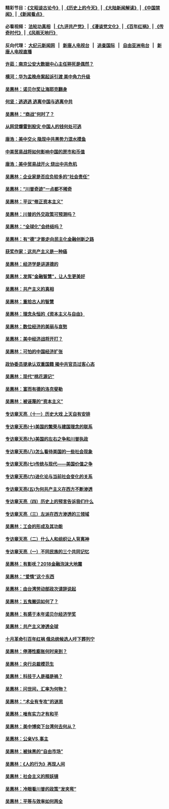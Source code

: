#### 精彩节目：[《文昭谈古论今》](http://155.138.205.71/wenzhao) | [《历史上的今天》](http://155.138.205.71/today-in-history) | [《大陆新闻解读》](http://155.138.205.71/ntdtv-comedy) | [《中国禁闻》](http://155.138.205.71/ntdtv-news) | [《新闻看点》](http://155.138.205.71/news-insight) 

 #### 必看视频： [法轮功真相](http://155.138.205.71:10000/videos/truth.html) &nbsp;&nbsp;|[《九评共产党》](http://155.138.205.71:10000/videos/jiuping) | [《漫谈党文化》](http://155.138.205.71:10000/videos/mtdwh) | [《百年红祸》](http://155.138.205.71:10000/videos/bnhh) | [《传奇时代》](http://155.138.205.71:10000/videos/legend) | [《风雨天地行》](http://155.138.205.71:10000/videos/fytdx) 

 #### 反向代理： [大纪元新闻网](http://155.138.205.71:10080/) &nbsp;&nbsp;|&nbsp;&nbsp; [新唐人电视台](http://155.138.205.71:8000/) &nbsp;&nbsp;|&nbsp;&nbsp; [追查国际](http://155.138.205.71:10010/) &nbsp;&nbsp;|&nbsp;&nbsp; [自由亚洲电台](http://155.138.205.71:9800/) &nbsp;&nbsp;|&nbsp;&nbsp; [新唐人电视直播](http://155.138.205.71/) 

#### [许茹：南京公安大数据中心主任猝死是偶然？](../pages/nsc423/n11064744.md?t=02260549) 

#### [横河：华为孟晚舟案起诉引渡 美中角力升级](../pages/nsc423/n11027230.md?t=02260549) 

#### [吴惠林：诺贝尔奖让海耶克翻身](../pages/nsc423/n10890049.md?t=02260549) 

#### [何坚：逃逃逃 逃离中国与逃离中共](../pages/nsc423/n10592891.md?t=02260549) 

#### [吴惠林：“商战”何时了？](../pages/nsc423/n10573558.md?t=02260549) 

#### [从网贷爆雷到股灾 中国人的钱何处可逃](../pages/nsc423/n10572800.md?t=02260549) 

#### [唐浩：美中交火 隐现中共黑势力混水摸鱼](../pages/nsc423/n10544040.md?t=02260549) 

#### [中美贸易战将如何影响中国的房市和币值](../pages/nsc423/n10543697.md?t=02260549) 

#### [唐浩：美中贸易战开火 烧出中共危机](../pages/nsc423/n10540126.md?t=02260549) 

#### [吴惠林：企业家是否应负较多的“社会责任”](../pages/nsc423/n10535022.md?t=02260549) 

#### [吴惠林：“川普奇迹”一点都不稀奇](../pages/nsc423/n10512808.md?t=02260549) 

#### [吴惠林：平议“修正资本主义”](../pages/nsc423/n10495724.md?t=02260549) 

#### [吴惠林：川普的外交政策可预测吗？](../pages/nsc423/n10462387.md?t=02260549) 

#### [吴惠林：“全球化”会终结吗？](../pages/nsc423/n10452838.md?t=02260549) 

#### [吴惠林：有“德”才能走向民主化金融创新之路](../pages/nsc423/n10432292.md?t=02260549) 

#### [获奖作家：这共产主义是一种癌](../pages/nsc423/n10431541.md?t=02260549) 

#### [吴惠林：经济学是讲道德的](../pages/nsc423/n10398014.md?t=02260549) 

#### [吴惠林：发挥“金融智慧”，让人生更美好](../pages/nsc423/n10375019.md?t=02260549) 

#### [吴惠林：共产主义的真相](../pages/nsc423/n10351394.md?t=02260549) 

#### [吴惠林：重拾古人的智慧](../pages/nsc423/n10337691.md?t=02260549) 

#### [吴惠林：理念永恒的《资本主义与自由》](../pages/nsc423/n10316274.md?t=02260549) 

#### [吴惠林：数位经济的美丽与哀愁](../pages/nsc423/n10292946.md?t=02260549) 

#### [吴惠林：美中经济战将开打？](../pages/nsc423/n10258825.md?t=02260549) 

#### [吴惠林：可怕的中国经济扩张](../pages/nsc423/n10219147.md?t=02260549) 

#### [政协委员提承认双重国籍 揭中共官员过客心态](../pages/nsc423/n10208809.md?t=02260549) 

#### [吴惠林：现代“桃花源记”](../pages/nsc423/n10185234.md?t=02260549) 

#### [吴惠林：富而有德的洛克斐勒](../pages/nsc423/n10142264.md?t=02260549) 

#### [吴惠林：被诬蔑的“资本主义”](../pages/nsc423/n10124816.md?t=02260549) 

#### [专访章天亮（十一）历史大戏 上天自有安排](../pages/nsc423/n10094905.md?t=02260549) 

#### [专访章天亮(十)美国的繁荣与建国理念的联系](../pages/nsc423/n10094899.md?t=02260549) 

#### [专访章天亮(九)美国的左右之争和川普执政](../pages/nsc423/n10094889.md?t=02260549) 

#### [专访章天亮(八)怎么看待美国的一些社会现象](../pages/nsc423/n10094857.md?t=02260549) 

#### [专访章天亮(七)传统与现代——美国价值之争](../pages/nsc423/n10093140.md?t=02260549) 

#### [专访章天亮(六)进化论与当前社会变化的关系](../pages/nsc423/n10092036.md?t=02260549) 

#### [专访章天亮(五)为何共产主义在西方不断渗透](../pages/nsc423/n10083620.md?t=02260549) 

#### [专访章天亮（四）历史上的预言告诉我们什么](../pages/nsc423/n10083606.md?t=02260549) 

#### [专访章天亮（三）左派在西方渗透的三领域](../pages/nsc423/n10081115.md?t=02260549) 

#### [吴惠林：工会的形成及其功能](../pages/nsc423/n10080633.md?t=02260549) 

#### [专访章天亮（二）什么人和组织让人背离神](../pages/nsc423/n10076637.md?t=02260549) 

#### [专访章天亮（一）不同民族的三个共同记忆](../pages/nsc423/n10074188.md?t=02260549) 

#### [吴惠林：有影呒？2018金融泡沫大地震](../pages/nsc423/n10040534.md?t=02260549) 

#### [吴惠林：“爱情”这个东西](../pages/nsc423/n10019423.md?t=02260549) 

#### [吴惠林：由台湾劳动部政次请辞说起](../pages/nsc423/n9979679.md?t=02260549) 

#### [吴惠林：五鬼搬运如何了？](../pages/nsc423/n9925338.md?t=02260549) 

#### [吴惠林：有感于本年诺贝尔经济学奖](../pages/nsc423/n9871883.md?t=02260549) 

#### [吴惠林：共产主义渗透全球](../pages/nsc423/n9812748.md?t=02260549) 

#### [十月革命引百年红祸 俄总统候选人吁下葬列宁](../pages/nsc423/n9810182.md?t=02260549) 

#### [吴惠林：停滞性膨胀何时来到？](../pages/nsc423/n9764136.md?t=02260549) 

#### [吴惠林：央行总裁模范生](../pages/nsc423/n9728134.md?t=02260549) 

#### [吴惠林：科技于人是福是祸？](../pages/nsc423/n9672982.md?t=02260549) 

#### [吴惠林：问世间，汇率为何物？](../pages/nsc423/n9621788.md?t=02260549) 

#### [吴惠林：“术业有专攻”的迷思](../pages/nsc423/n9580363.md?t=02260549) 

#### [吴惠林：唯有实力才有和平](../pages/nsc423/n9529599.md?t=02260549) 

#### [吴惠林：美中博奕下台湾何去何从？](../pages/nsc423/n9483598.md?t=02260549) 

#### [吴惠林：公亲VS.事主](../pages/nsc423/n9425637.md?t=02260549) 

#### [吴惠林：被抹黑的“自由市场”](../pages/nsc423/n9351545.md?t=02260549) 

#### [吴惠林：《人的行为》再现人间](../pages/nsc423/n9296339.md?t=02260549) 

#### [吴惠林：社会主义的照妖镜](../pages/nsc423/n9243460.md?t=02260549) 

#### [吴惠林：冷眼看川普的政策“发夹弯”](../pages/nsc423/n9120684.md?t=02260549) 

#### [吴惠林：平等与效率如何两全](../pages/nsc423/n9075430.md?t=02260549) 

